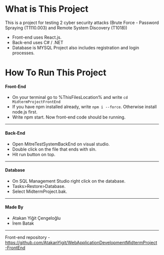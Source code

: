 # What is This Project
This is a project for testing 2 cyber security attacks (Brute Force - Password Spraying (T1110.003) and Remote System Discovery (T1018))
- Front-end uses React.js.
- Back-end uses C# / .NET
- Database is MYSQL
Project also includes registration and login processes.

# How To Run This Project
#### Front-End
- On your terminal go to %ThisFilesLocation% and write ``cd MidtermProjectFrontEnd``
- If you have npm installed already, write ``npm i --force``. Otherwise install node.js first.
- Write npm start. Now front-end code should be running.
---
#### Back-End
- Open MitreTestSystemBackEnd on visual studio.
- Double click on the file that ends with sln.
- Hit run button on top.
---
#### Database
- On SQL Management Studio right click on the database.
- Tasks>Restore>Database.
- Select MidtermProject.bak.
---
#### Made By
- Atakan Yiğit Çengeloğlu
- İrem Batak
---
Front-end repository - https://github.com/AtakanYigit/WebApplicationDevelopmentMidtermProject-FrontEnd
